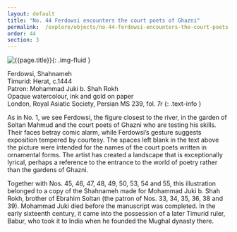 ```yaml
---
layout: default
title: "No. 44 Ferdowsi encounters the court poets of Ghazni"
permalink:  /explore/objects/no-44-ferdowsi-encounters-the-court-poets-of-ghazni
order: 44
section: 3
---
```

![{{page.title}}]({{site.baseurl}}/images/pages/{{page.order}}.jpeg){: .img-fluid }


Ferdowsi, Shahnameh  
Timurid: Herat, c.1444  
Patron: Mohammad Juki b. Shah Rokh  
Opaque watercolour, ink and gold on paper  
London, Royal Asiatic Society, Persian MS 239, fol. 7r
{: .text-info }

As in No. 1, we see Ferdowsi, the figure closest to the river, in
the garden of Soltan Mahmud and the court poets of Ghazni who are
testing his skills. Their faces betray comic alarm, while Ferdowsi’s
gesture suggests exposition tempered by courtesy. The spaces left
blank in the text above the picture were intended for the names of
the court poets written in ornamental forms. The artist has created a
landscape that is exceptionally lyrical, perhaps a reference to the
entrance to the world of poetry rather than the gardens of Ghazni.

Together with Nos.
45,
46,
47,
48,
49,
50,
53,
54 and
55, this
illustration belonged to a copy of the Shahnameh
made for
Mohammad Juki b. Shah Rokh, brother of Ebrahim Soltan (the patron of
Nos. 33,
34,
35,
36,
38 and
39). Mohammad Juki died before the
manuscript was completed. In the early sixteenth century, it came
into the possession of a later Timurid ruler, Babur, who took it to
India when he founded the Mughal dynasty there.

